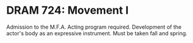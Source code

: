# DRAM 724: Movement I

Admission to the M.F.A. Acting program required. Development of the actor's body as an expressive instrument. Must be taken fall and spring.
